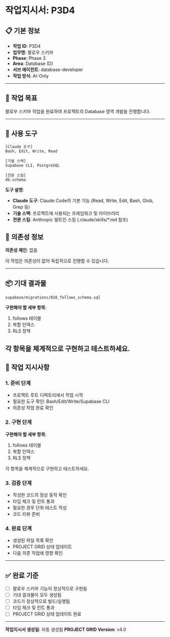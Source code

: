 # 작업지시서: P3D4

## 📋 기본 정보

- **작업 ID**: P3D4
- **업무명**: 팔로우 스키마
- **Phase**: Phase 3
- **Area**: Database (D)
- **서브 에이전트**: database-developer
- **작업 방식**: AI-Only

---

## 🎯 작업 목표

팔로우 스키마 작업을 완료하여 프로젝트의 Database 영역 개발을 진행합니다.

---

## 🔧 사용 도구

```
[Claude 도구]
Bash, Edit, Write, Read

[기술 스택]
Supabase CLI, PostgreSQL

[전문 스킬]
db-schema
```

**도구 설명**:
- **Claude 도구**: Claude Code의 기본 기능 (Read, Write, Edit, Bash, Glob, Grep 등)
- **기술 스택**: 프로젝트에 사용되는 프레임워크 및 라이브러리
- **전문 스킬**: Anthropic 빌트인 스킬 (.claude/skills/*.md 참조)

## 🔗 의존성 정보

**의존성 체인**: 없음

이 작업은 의존성이 없어 독립적으로 진행할 수 있습니다.

---

## 📦 기대 결과물

`supabase/migrations/010_follows_schema.sql`


**구현해야 할 세부 항목**:

1. follows 테이블
2. 복합 인덱스
3. RLS 정책

각 항목을 체계적으로 구현하고 테스트하세요.
---

## 📝 작업 지시사항

### 1. 준비 단계

- 프로젝트 루트 디렉토리에서 작업 시작
- 필요한 도구 확인: Bash/Edit/Write/Supabase CLI
- 의존성 작업 완료 확인

### 2. 구현 단계


**구현해야 할 세부 항목**:

1. follows 테이블
2. 복합 인덱스
3. RLS 정책

각 항목을 체계적으로 구현하고 테스트하세요.

### 3. 검증 단계

- 작성한 코드의 정상 동작 확인
- 타입 체크 및 린트 통과
- 필요한 경우 단위 테스트 작성
- 코드 리뷰 준비

### 4. 완료 단계

- 생성된 파일 목록 확인
- PROJECT GRID 상태 업데이트
- 다음 의존 작업에 영향 확인

---

## ✅ 완료 기준

- [ ] 팔로우 스키마 기능이 정상적으로 구현됨
- [ ] 기대 결과물이 모두 생성됨
- [ ] 코드가 정상적으로 빌드/실행됨
- [ ] 타입 체크 및 린트 통과
- [ ] PROJECT GRID 상태 업데이트 완료

---

**작업지시서 생성일**: 자동 생성됨
**PROJECT GRID Version**: v4.0

